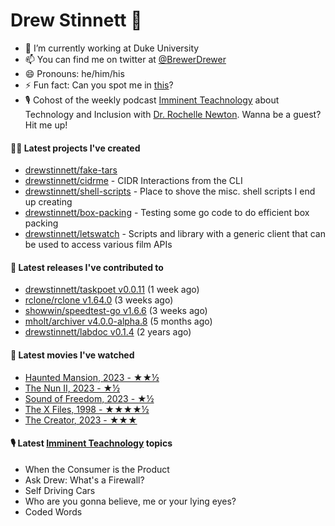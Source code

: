 
# Drew Stinnett 👋

- 🔭 I’m currently working at Duke University
- 📫 You can find me on twitter at [@BrewerDrewer](https://twitter.com/BrewerDrewer)
- 😄 Pronouns: he/him/his
- ⚡ Fun fact: Can you spot me in [this](https://www.youtube.com/watch?v=oL9WnB0qHBA)?
- 🎙 Cohost of the weekly podcast [Imminent Teachnology](https://podcast.imminentteachnology.com/) about Technology and Inclusion with [Dr. Rochelle Newton](https://www.linkedin.com/in/drrochellenewton/). Wanna be a guest? Hit me up!

#### 👨‍💻 Latest projects I've created
- [drewstinnett/fake-tars](https://github.com/drewstinnett/fake-tars)
- [drewstinnett/cidrme](https://github.com/drewstinnett/cidrme) - CIDR Interactions from the CLI
- [drewstinnett/shell-scripts](https://github.com/drewstinnett/shell-scripts) - Place to shove the misc. shell scripts I end up creating
- [drewstinnett/box-packing](https://github.com/drewstinnett/box-packing) - Testing some go code to do efficient box packing
- [drewstinnett/letswatch](https://github.com/drewstinnett/letswatch) - Scripts and library with a generic client that can be used to access various film APIs

#### 🚀 Latest releases I've contributed to
- [drewstinnett/taskpoet v0.0.11](https://github.com/drewstinnett/taskpoet/releases/tag/v0.0.11) (1 week ago)
- [rclone/rclone v1.64.0](https://github.com/rclone/rclone/releases/tag/v1.64.0) (3 weeks ago)
- [showwin/speedtest-go v1.6.6](https://github.com/showwin/speedtest-go/releases/tag/v1.6.6) (3 weeks ago)
- [mholt/archiver v4.0.0-alpha.8](https://github.com/mholt/archiver/releases/tag/v4.0.0-alpha.8) (5 months ago)
- [drewstinnett/labdoc v0.1.4](https://github.com/drewstinnett/labdoc/releases/tag/v0.1.4) (2 years ago)

#### 🍿 Latest movies I've watched
- [Haunted Mansion, 2023 - ★★½](https://letterboxd.com/mondodrew/film/haunted-mansion-2023/)
- [The Nun II, 2023 - ★½](https://letterboxd.com/mondodrew/film/the-nun-ii/)
- [Sound of Freedom, 2023 - ★½](https://letterboxd.com/mondodrew/film/sound-of-freedom/)
- [The X Files, 1998 - ★★★★½](https://letterboxd.com/mondodrew/film/the-x-files/)
- [The Creator, 2023 - ★★★](https://letterboxd.com/mondodrew/film/the-creator-2023/)

#### 🎙 Latest [Imminent Teachnology](https://podcast.imminentteachnology.com/) topics
- When the Consumer is the Product
- Ask Drew: What&#39;s a Firewall?
- Self Driving Cars
- Who are you gonna believe, me or your lying eyes?
- Coded Words
